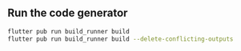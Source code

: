 ## Run the code generator

```sh
flutter pub run build_runner build
flutter pub run build_runner build --delete-conflicting-outputs
```
